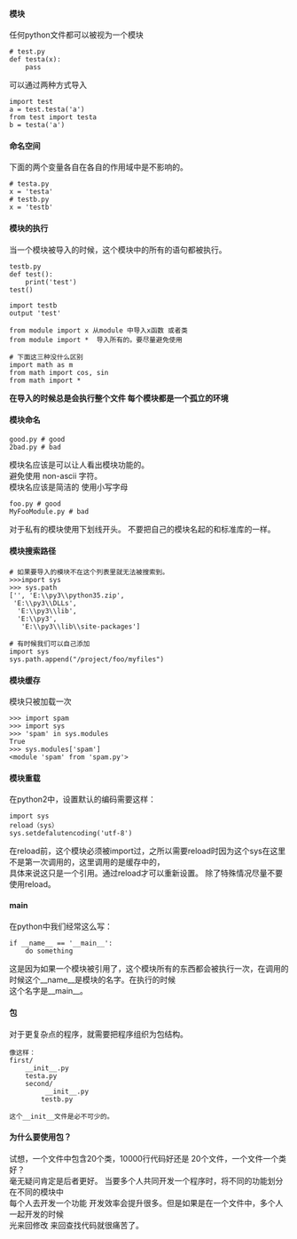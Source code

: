 #### 模块  
任何python文件都可以被视为一个模块  

    # test.py
    def testa(x):
        pass

可以通过两种方式导入  

    import test
    a = test.testa('a')
    from test import testa
    b = testa('a')
    
#### 命名空间

下面的两个变量各自在各自的作用域中是不影响的。  

    # testa.py
    x = 'testa'
    # testb.py
    x = 'testb'
    
#### 模块的执行

当一个模块被导入的时候，这个模块中的所有的语句都被执行。  

    testb.py
    def test():
        print('test')
    test()
        
    import testb
    output 'test'
        
    from module import x 从module 中导入x函数 或者类
    from module import *  导入所有的。要尽量避免使用    
    
    # 下面这三种没什么区别    
    import math as m
    from math import cos, sin
    from math import *

**在导入的时候总是会执行整个文件
每个模块都是一个孤立的环境**

#### 模块命名  

    good.py # good
    2bad.py # bad

模块名应该是可以让人看出模块功能的。  
避免使用 non-ascii 字符。  
模块名应该是简洁的 使用小写字母  

    foo.py # good
    MyFooModule.py # bad

对于私有的模块使用下划线开头。
不要把自己的模块名起的和标准库的一样。  

#### 模块搜索路径  
    
    # 如果要导入的模块不在这个列表里就无法被搜索到。
    >>>import sys
    >>> sys.path
    ['', 'E:\\py3\\python35.zip',
     'E:\\py3\\DLLs',
      'E:\\py3\\lib', 
      'E:\\py3',
       'E:\\py3\\lib\\site-packages']
    
    # 有时候我们可以自己添加
    import sys
    sys.path.append("/project/foo/myfiles")
 
#### 模块缓存  

模块只被加载一次
 
    >>> import spam
    >>> import sys
    >>> 'spam' in sys.modules
    True
    >>> sys.modules['spam']
    <module 'spam' from 'spam.py'>

#### 模块重载  

在python2中，设置默认的编码需要这样：  

    import sys
    reload（sys）
    sys.setdefalutencoding('utf-8')
    
在reload前，这个模块必须被import过，之所以需要reload时因为这个sys在这里不是第一次调用的，这里调用的是缓存中的，  
具体来说这只是一个引用。通过reload才可以重新设置。 除了特殊情况尽量不要使用reload。  

#### __main__    
在python中我们经常这么写：  
       
    if __name__ == '__main__':
        do something

这是因为如果一个模块被引用了，这个模块所有的东西都会被执行一次，在调用的时候这个__name__是模块的名字。在执行的时候  
这个名字是__main__。  


#### 包  
对于更复杂点的程序，就需要把程序组织为包结构。  

    像这样：  
    first/
        __init__.py
        testa.py
        second/
             __init__.py
            testb.py
    
    这个__init__文件是必不可少的。
    
#### 为什么要使用包？  

试想，一个文件中包含20个类，10000行代码好还是 20个文件，一个文件一个类好？  
毫无疑问肯定是后者更好。 当要多个人共同开发一个程序时，将不同的功能划分在不同的模块中  
每个人去开发一个功能 开发效率会提升很多。但是如果是在一个文件中，多个人一起开发的时候  
光来回修改 来回查找代码就很痛苦了。  



    
    
    
    
    
    
    
    
    
    
    
    
    
    
    






  




    














